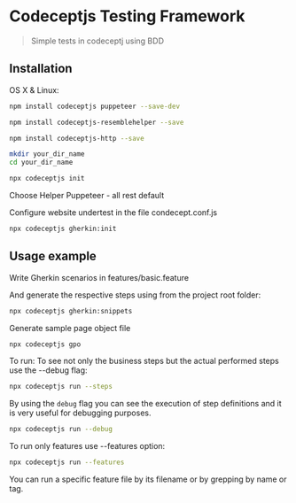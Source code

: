 # Codeceptjs Testing Framework
> Simple tests in codeceptj using BDD


## Installation

OS X & Linux:

```sh
npm install codeceptjs puppeteer --save-dev

```

```sh
npm install codeceptjs-resemblehelper --save
```

```sh
npm install codeceptjs-http --save
```

```sh
mkdir your_dir_name
cd your_dir_name
```

```sh
npx codeceptjs init
```

Choose Helper Puppeteer - all rest default

Configure website undertest in the file condecept.conf.js

```sh
npx codeceptjs gherkin:init
```

## Usage example

Write Gherkin scenarios in features/basic.feature

And generate the respective steps using from the project root folder:

```sh
npx codeceptjs gherkin:snippets
```

Generate sample page object file
```sh
npx codeceptjs gpo
```

To run:
To see not only the business steps but the actual performed steps use the --debug flag:
```sh
npx codeceptjs run --steps
```

By using the `debug` flag you can see the execution of step definitions and it is very useful for debugging purposes.
```sh
npx codeceptjs run --debug
```

To run only features use --features option:
```sh
npx codeceptjs run --features
```

You can run a specific feature file by its filename or by grepping by name or tag.
